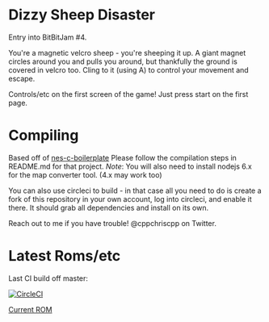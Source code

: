 # Dizzy Sheep Disaster

Entry into BitBitJam #4. 

You're a magnetic velcro sheep - you're sheeping it up. A giant magnet circles around you and pulls you around, 
but thankfully the ground is covered in velcro too. Cling to it (using A) to control your movement and escape.

Controls/etc on the first screen of the game! Just press start on the first page.

# Compiling 

Based off of [nes-c-boilerplate](https://github.com/cppchriscpp/nes-c-boilerplate)
Please follow the compilation steps in README.md for that project.
*Note*: You will also need to install nodejs 6.x for the map converter tool. (4.x may work too)

You can also use circleci to build - in that case all you need to do is create a fork of this
repository in your own account, log into circleci, and enable it there. It should grab all dependencies
and install on its own.

Reach out to me if you have trouble! @cppchriscpp on Twitter.

# Latest Roms/etc

Last CI build off master: 

[![CircleCI](https://circleci.com/gh/cppchriscpp/do-sheep-dream-of-velcro.svg?style=svg)](https://circleci.com/gh/cppchriscpp/do-sheep-dream-of-velcro)

[Current ROM](https://circleci-tkn.rhcloud.com/api/v1/project/cppchriscpp/do-sheep-dream-of-velcro/tree/master/latest/artifacts/sheepie.nes)

